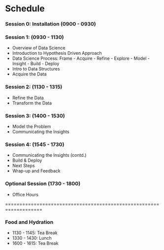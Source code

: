 # Schedule

### Session 0: Installation (0900 - 0930)

### Session 1: (0930 - 1130)
- Overview of Data Science
- Introduction to Hypothesis Driven Approach
- Data Science Process: Frame - Acquire - Refine - Explore - Model - Insight - Build - Deploy
- Intro to Data Structures
- Acquire the Data

### Session 2: (1130 - 1315)
- Refine the Data
- Transform the Data

### Session 3: (1400 - 1530)
- Model the Problem
- Communicating the Insights

### Session 4: (1545 - 1730)
- Communicating the Insights (contd.)
- Build & Deploy
- Next Steps
- Wrap-up and Feedback

### Optional Session (1730 - 1800)
- Office Hours

===================================================================

### Food and Hydration
- 1130 - 1145: Tea Break
- 1330 - 1430: Lunch
- 1600 - 1615: Tea Break
